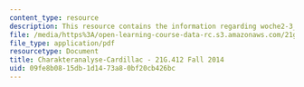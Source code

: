 ```yaml
---
content_type: resource
description: This resource contains the information regarding woche2-3_charakteranalyse-cardillac.
file: /media/https%3A/open-learning-course-data-rc.s3.amazonaws.com/21g-412-advanced-german-literature-culture-madness-murder-mysteries-fall-2014/09fe8b0815db1d1473a80bf20cb426bc_MIT21G_412F14_Wo2-3_Cha.pdf
file_type: application/pdf
resourcetype: Document
title: Charakteranalyse-Cardillac - 21G.412 Fall 2014
uid: 09fe8b08-15db-1d14-73a8-0bf20cb426bc
---
```

